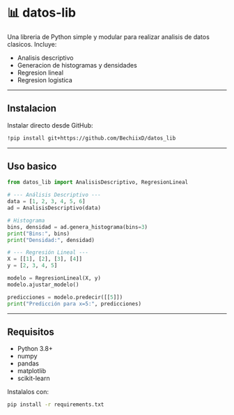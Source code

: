 # 📊 datos-lib

Una libreria de Python simple y modular para realizar analisis de datos clasicos.
Incluye:
- Analisis descriptivo
- Generacion de histogramas y densidades
- Regresion lineal
- Regresion logistica

---

## Instalacion
Instalar directo desde GitHub:
```bash
!pip install git+https://github.com/BechiixD/datos_lib
```

---

## Uso basico
```python
from datos_lib import AnalisisDescriptivo, RegresionLineal

# --- Análisis Descriptivo ---
data = [1, 2, 3, 4, 5, 6]
ad = AnalisisDescriptivo(data)

# Histograma
bins, densidad = ad.genera_histograma(bins=3)
print("Bins:", bins)
print("Densidad:", densidad)

# --- Regresión Lineal ---
X = [[1], [2], [3], [4]]
y = [2, 3, 4, 5]

modelo = RegresionLineal(X, y)
modelo.ajustar_modelo()

predicciones = modelo.predecir([[5]])
print("Predicción para x=5:", predicciones)
```

---
## Requisitos
- Python 3.8+
- numpy
- pandas
- matplotlib
- scikit-learn

Instalalos con:
```bash
pip install -r requirements.txt